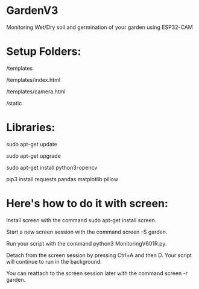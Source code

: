 # GardenV3
Monitoring Wet/Dry soil and germination of your garden using ESP32-CAM

# Setup Folders:
/templates

/templates/index.html

/templates/camera.html


/static

# Libraries:
sudo apt-get update

sudo apt-get upgrade

sudo apt-get install python3-opencv

pip3 install requests pandas matplotlib pillow


# Here's how to do it with screen:

Install screen with the command sudo apt-get install screen.

Start a new screen session with the command screen -S garden.

Run your script with the command python3 MonitoringV601R.py.

Detach from the screen session by pressing Ctrl+A and then D. Your script will continue to run in the background.

You can reattach to the screen session later with the command screen -r garden.
